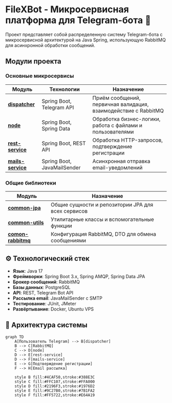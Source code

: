 # FileXBot - Микросервисная платформа для Telegram-бота 🚀

Проект представляет собой распределенную систему Telegram-бота с микросервисной архитектурой на Java Spring, использующую RabbitMQ для асинхронной обработки сообщений.

## Модули проекта

### Основные микросервисы
| Модуль                          | Технологии                     | Назначение                                                                 |
|---------------------------------|--------------------------------|----------------------------------------------------------------------------|
| **[dispatcher](https://github.com/DmitriyShemyakin/FileXBot/tree/master/dispatcher)** | Spring Boot, Telegram API      | Приём сообщений, первичная валидация, взаимодействие с RabbitMQ            |
| **[node](https://github.com/DmitriyShemyakin/FileXBot/tree/master/node)** | Spring Boot, Spring Data       | Обработка бизнес-логики, работа с файлами и пользователями                |
| **[rest-service](https://github.com/DmitriyShemyakin/FileXBot/tree/master/rest-service)** | Spring Boot, REST API          | Обработка HTTP-запросов, подтверждение регистрации                        |
| **[mails-service](https://github.com/DmitriyShemyakin/FileXBot/tree/master/mails-service)** | Spring Boot, JavaMailSender    | Асинхронная отправка email-уведомлений                                    |

### Общие библиотеки
| Модуль                          | Назначение                                                                 |
|---------------------------------|----------------------------------------------------------------------------|
| **[common-jpa](https://github.com/DmitriyShemyakin/FileXBot/tree/master/common-jpa)** | Общие сущности и репозитории JPA для всех сервисов                        |
| **[common-utils](https://github.com/DmitriyShemyakin/FileXBot/tree/master/common-utils)** | Утилитарные классы и вспомогательные функции                             |
| **[comon-rabbitmq](https://github.com/DmitriyShemyakin/FileXBot/tree/master/comon-rabbitmq)** | Конфигурация RabbitMQ, DTO для обмена сообщениями                         |

## ⚙️ Технологический стек
- **Язык**: Java 17
- **Фреймворки**: Spring Boot 3.x, Spring AMQP, Spring Data JPA
- **Брокер сообщений**: RabbitMQ
- **Базы данных**: PostgreSQL
- **API**: REST, Telegram Bot API
- **Рассылка email**: JavaMailSender с SMTP
- **Тестирование**: JUnit, JMeter
- **Развёртывание**: Docker, Ubuntu VPS

## 📡 Архитектура системы
```mermaid
graph TD
    A[Пользователь Telegram] --> B[dispatcher]
    B --> C[RabbitMQ]
    C --> D[node]
    D --> E[rest-service]
    D --> F[mails-service]
    E --> G[Подтверждение регистрации]
    F --> H[Email рассылка]
    
    style B fill:#4CAF50,stroke:#388E3C
    style C fill:#FFC107,stroke:#FFA000
    style D fill:#2196F3,stroke:#1976D2
    style E fill:#9C27B0,stroke:#7B1FA2
    style F fill:#FF5722,stroke:#E64A19
